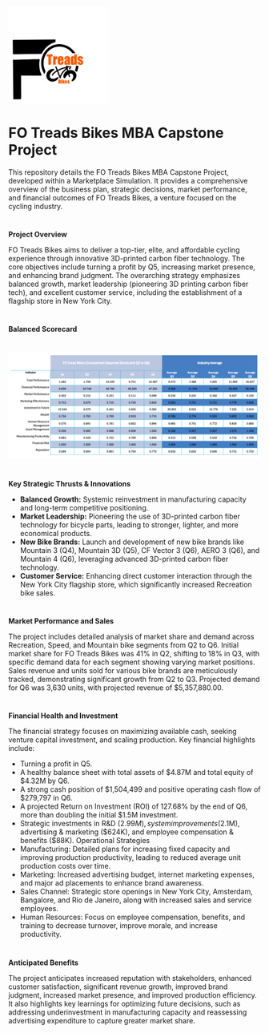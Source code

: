 <img src="https://github.com/LashawnFofung/FO-Tread-Bikes/raw/main/FO%20Tread%20Bikes%20Logo%20PNG.png" width="200" alt="FO Tread Bikes Logo">

<h1>FO Treads Bikes MBA Capstone Project</H1> 

This repository details the FO Treads Bikes MBA Capstone Project, developed within a Marketplace Simulation. It provides a comprehensive overview of the business plan, strategic decisions, market performance, and financial outcomes of FO Treads Bikes, a venture focused on the cycling industry.

<h1></h1>

<b>Project Overview</b>

FO Treads Bikes aims to deliver a top-tier, elite, and affordable cycling experience through innovative 3D-printed carbon fiber technology. The core objectives include turning a profit by Q5, increasing market presence, and enhancing brand judgment. The overarching strategy emphasizes balanced growth, market leadership (pioneering 3D printing carbon fiber tech), and excellent customer service, including the establishment of a flagship store in New York City.

<h1></h1>

<b>Balanced Scorecard</b>
<h1></h1>

![Chart of Combined Balanced Scorecard Q2 to Q6](https://github.com/LashawnFofung/FO-Tread-Bikes/blob/main/Dashboard/Image/Chart%20Comparison%20Balanced%20Scorecard%20with%20Industry%20Averages%20Q2%20to%20Q6.png)

<h1></h1>

<b>Key Strategic Thrusts & Innovations</b>

  - <b>Balanced Growth:</b> Systemic reinvestment in manufacturing capacity and long-term competitive positioning.
  - <b>Market Leadership:</b> Pioneering the use of 3D-printed carbon fiber technology for bicycle parts, leading to stronger, lighter, and more economical products.
  - <b>New Bike Brands:</b> Launch and development of new bike brands like Mountain 3 (Q4), Mountain 3D (Q5), CF Vector 3 (Q6), AERO 3 (Q6), and Mountain 4 (Q6), leveraging advanced 3D-printed carbon fiber technology.
  - <b>Customer Service:</b> Enhancing direct customer interaction through the New York City flagship store, which significantly increased Recreation bike sales.

<h1></h1>


<b>Market Performance and Sales</b>

The project includes detailed analysis of market share and demand across Recreation, Speed, and Mountain bike segments from Q2 to Q6. Initial market share for FO Treads Bikes was 41% in Q2, shifting to 18% in Q3, with specific demand data for each segment showing varying market positions. Sales revenue and units sold for various bike brands are meticulously tracked, demonstrating significant growth from Q2 to Q3. Projected demand for Q6 was 3,630 units, with projected revenue of $5,357,880.00.

<h1></h1>

<b>Financial Health and Investment</b>

The financial strategy focuses on maximizing available cash, seeking venture capital investment, and scaling production. Key financial highlights include:

  - Turning a profit in Q5.
  - A healthy balance sheet with total assets of $4.87M and total equity of $4.32M by Q6.
  - A strong cash position of $1,504,499 and positive operating cash flow of $279,797 in Q6.
  - A projected Return on Investment (ROI) of 127.68% by the end of Q6, more than doubling the initial $1.5M investment.
  - Strategic investments in R&D ($2.99M), system improvements ($2.1M), advertising & marketing ($624K), and employee compensation & benefits ($88K).
Operational Strategies
  - Manufacturing: Detailed plans for increasing fixed capacity and improving production productivity, leading to reduced average unit production costs over time.
  - Marketing: Increased advertising budget, internet marketing expenses, and major ad placements to enhance brand awareness.
  - Sales Channel: Strategic store openings in New York City, Amsterdam, Bangalore, and Rio de Janeiro, along with increased sales and service employees.
  - Human Resources: Focus on employee compensation, benefits, and training to decrease turnover, improve morale, and increase productivity.

<h1></h1>

<b>Anticipated Benefits</b>

The project anticipates increased reputation with stakeholders, enhanced customer satisfaction, significant revenue growth, improved brand judgment, increased market presence, and improved production efficiency. It also highlights key learnings for optimizing future decisions, such as addressing underinvestment in manufacturing capacity and reassessing advertising expenditure to capture greater market share.



